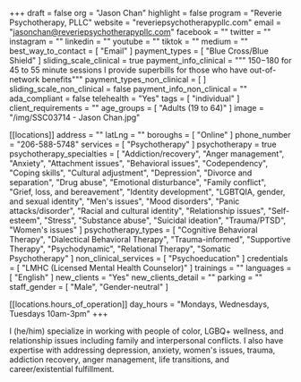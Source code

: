 +++
draft = false
org = "Jason Chan"
highlight = false
program = "Reverie Psychotherapy, PLLC"
website = "reveriepsychotherapypllc.com"
email = "jasonchan@reveriepsychotherapypllc.com"
facebook = ""
twitter = ""
instagram = ""
linkedin = ""
youtube = ""
tiktok = ""
medium = ""
best_way_to_contact = [ "Email" ]
payment_types = [ "Blue Cross/Blue Shield" ]
sliding_scale_clinical = true
payment_info_clinical = """
$150-$180 for 45 to 55 minute sessions
I provide superbills for those who have out-of-network benefits"""
payment_types_non_clinical = [ ]
sliding_scale_non_clinical = false
payment_info_non_clinical = ""
ada_compliant = false
telehealth = "Yes"
tags = [ "individual" ]
client_requirements = ""
age_groups = [ "Adults (19 to 64)" ]
image = "/img/SSC03714 - Jason Chan.jpg"

[[locations]]
address = ""
latLng = ""
boroughs = [ "Online" ]
phone_number = "206-588-5748"
services = [ "Psychotherapy" ]
psychotherapy = true
psychotherapy_specialties = [
  "Addiction/recovery",
  "Anger management",
  "Anxiety",
  "Attachment issues",
  "Behavioral issues",
  "Codependency",
  "Coping skills",
  "Cultural adjustment",
  "Depression",
  "Divorce and separation",
  "Drug abuse",
  "Emotional disturbance",
  "Family conflict",
  "Grief, loss, and bereavement",
  "Identity development",
  "LGBTQIA, gender, and sexual identity",
  "Men's issues",
  "Mood disorders",
  "Panic attacks/disorder",
  "Racial and cultural identity",
  "Relationship issues",
  "Self-esteem",
  "Stress",
  "Substance abuse",
  "Suicidal ideation",
  "Trauma/PTSD",
  "Women's issues"
]
psychotherapy_types = [
  "Cognitive Behavioral Therapy",
  "Dialectical Behavioral Therapy",
  "Trauma-informed",
  "Supportive Therapy",
  "Psychodynamic",
  "Relational Therapy",
  "Somatic Psychotherapy"
]
non_clinical_services = [ "Psychoeducation" ]
credentials = [ "LMHC (Licensed Mental Health Counselor)" ]
trainings = ""
languages = [ "English" ]
new_clients = "Yes"
new_clients_detail = ""
parking = ""
staff_gender = [ "Male", "Gender-neutral" ]

  [[locations.hours_of_operation]]
  day_hours = "Mondays, Wednesdays, Tuesdays 10am-3pm"
+++


I (he/him) specialize in working with people of color, LGBQ+ wellness, and relationship issues including family and interpersonal conflicts. I also have expertise with addressing depression, anxiety, women's issues, trauma, addiction recovery, anger management, life transitions, and career/existential fulfillment.
